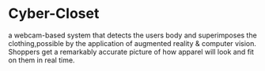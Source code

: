 # Cyber-Closet
a webcam-based system that detects the users body and superimposes the clothing,possible by the application of augmented reality &amp; computer vision. Shoppers get a remarkably accurate picture of how apparel will look and fit on them in real time.
